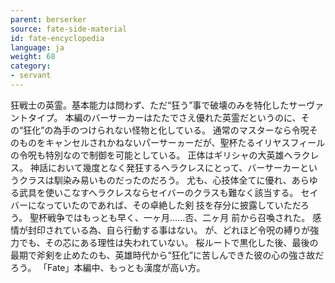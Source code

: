 ```yaml
---
parent: berserker
source: fate-side-material
id: fate-encyclopedia
language: ja
weight: 68
category:
- servant
---
```


狂戦士の英霊。基本能力は問わず、ただ“狂う”事で破壊のみを特化したサーヴァントタイプ。
本編のバーサーカーはたたでさえ優れた英霊だというのに、その“狂化”の為手のつけられない怪物と化している。
通常のマスターなら令呪そのものをキャンセルされかねないパーサーヵーだが、聖杯たるイリヤスフィールの令呪も特別なので制御を可能としている。
正体はギリシャの大英雄ヘラクレス。
神話において幾度となく発狂するへラクレスにとって、バーサーカーというクラスは馴染み易いものだったのだろう。
尤も、心技体全てに優れ、あらゆる武具を使いこなすへラクレスならセイバーのクラスも難なく該当する。
セイバーになっていたのであれば、その卓絶した剣 技を存分に披露していただろう。
聖杯戦争ではもっとも早く、一ヶ月……否、二ヶ月 前から召喚された。
感情が封印されている為、自ら行動する事はない。
が、どれほど令呪の縛りが強力でも、その芯にある理性は失われていない。
桜ルー卜で黒化した後、最後の最期で斧剣を止めたのも、英雄時代から“狂化”に苦しんできた彼の心の強さ故だろう。
「Fate」本編中、もっとも漢度が高い方。
